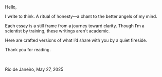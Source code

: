 Hello,

I write to think. A ritual of honesty—a chant to the better angels of my mind.

Each essay is a still frame from a journey toward clarity.
Though I’m a scientist by training, these writings aren't academic.

Here are crafted versions of what I’d share with you by a quiet fireside.

Thank you for reading.

<br><br>
Rio de Janeiro, May 27, 2025
